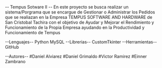 -- Tempus Sotware II --
En este proyecto se busca realizar un sistema/Porgrama que se encargue de Gestionar o Administrar los Pedidos que se realiazan en la Empresa TEMPUS SOFTWARE AND HARDWARE de San Cristobal Tachira
con el objetivo de Ayudar y Mejorar el Rendimiento y Funcionamiento de la Propia Empresa ayudando en la Productividad y Funcionamiento de Tempus

  --Lenguajes--
    Python
    MySQL
  --Librerias--
    CustomTkinter
  --Herramientas--
    GitHub

--Autores--
#Daniel Alviarez
#Daniel Grimaldo
#Victor Ramirez
#Einner Zambrano
